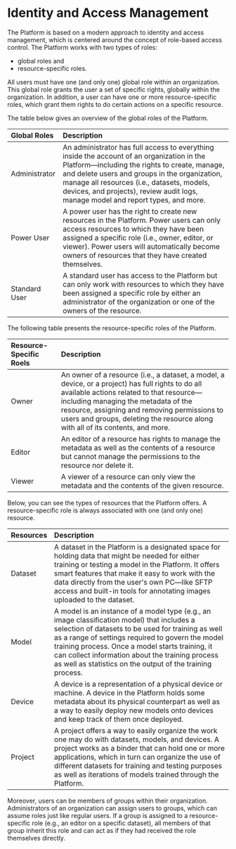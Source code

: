 # Identity and Access Management

The Platform is based on a modern approach to identity and access management, which is centered around the concept of role-based access control. The Platform works with two types of roles:

* global roles and
* resource-specific roles.

All users must have one \(and only one\) global role within an organization. This global role grants the user a set of specific rights, globally within the organization. In addition, a user can have one or more resource-specific roles, which grant them rights to do certain actions on a specific resource.

The table below gives an overview of the global roles of the Platform.

| Global Roles | Description |
| :--- | :--- |
| Administrator | An administrator has full access to everything inside the account of an organization in the Platform—including the rights to create, manage, and delete users and groups in the organization, manage all resources \(i.e., datasets, models, devices, and projects\), review audit logs, manage model and report types, and more. |
| Power User | A power user has the right to create new resources in the Platform. Power users can only access resources to which they have been assigned a specific role \(i.e., owner, editor, or viewer\). Power users will automatically become owners of resources that they have created themselves. |
| Standard User | A standard user has access to the Platform but can only work with resources to which they have been assigned a specific role by either an administrator of the organization or one of the owners of the resource. |

The following table presents the resource-specific roles of the Platform.

| Resource-Specific Roels | Description |
| :--- | :--- |
| Owner | An owner of a resource \(i.e., a dataset, a model, a device, or a project\) has full rights to do all available actions related to that resource—including managing the metadata of the resource, assigning and removing permissions to users and groups, deleting the resource along with all of its contents, and more. |
| Editor | An editor of a resource has rights to manage the metadata as well as the contents of a resource but cannot manage the permissions to the resource nor delete it. |
| Viewer | A viewer of a resource can only view the metadata and the contents of the given resource. |

Below, you can see the types of resources that the Platform offers. A resource-specific role is always associated with one \(and only one\) resource.

| Resources | Description |
| :--- | :--- |
| Dataset | A dataset in the Platform is a designated space for holding data that might be needed for either training or testing a model in the Platform. It offers smart features that make it easy to work with the data directly from the user's own PC—like SFTP access and built-in tools for annotating images uploaded to the dataset. |
| Model | A model is an instance of a model type \(e.g., an image classification model\) that includes a selection of datasets to be used for training as well as a range of settings required to govern the model training process. Once a model starts training, it can collect information about the training process as well as statistics on the output of the training process. |
| Device | A device is a representation of a physical device or machine. A device in the Platform holds some metadata about its physical counterpart as well as a way to easily deploy new models onto devices and keep track of them once deployed. |
| Project | A project offers a way to easily organize the work one may do with datasets, models, and devices. A project works as a binder that can hold one or more applications, which in turn can organize the use of different datasets for training and testing purposes as well as iterations of models trained through the Platform. |

Moreover, users can be members of groups within their organization. Administrators of an organization can assign users to groups, which can assume roles just like regular users. If a group is assigned to a resource-specific role \(e.g., an editor on a specific dataset\), all members of that group inherit this role and can act as if they had received the role themselves directly.

